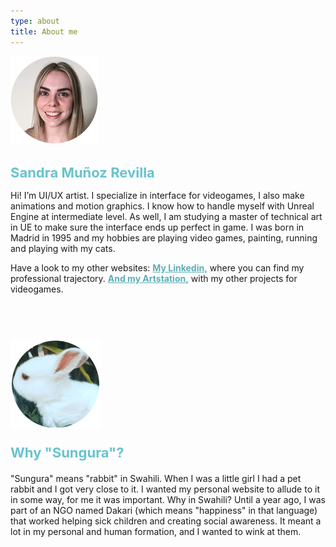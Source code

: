 ```yaml
---
type: about
title: About me
---
```


<div style="align: center; margin-bottom:4%;">
<img src="/images/Sandra.png" alt="Sandra" >
</div>

<h1 style="font-weight: medium; font-size: 22px; color: rgb(104, 195, 206);">
Sandra Muñoz Revilla
</h1>

Hi! I’m UI/UX artist. I specialize in interface for videogames, I also make animations and motion graphics. I know how to handle myself with Unreal Engine at intermediate level. As well, I am studying a master of technical art in UE to make sure the interface ends up perfect in game. I was born in Madrid in 1995 and my hobbies are playing video games, painting, running and playing with my cats.

Have a look to my other websites: <a style="color: rgb(92, 174, 184); font-weight: bold" href="https://www.linkedin.com/in/sandra-munoz-revilla"> My Linkedin,</a> where you can find my professional trajectory. <a style="color: rgb(92, 174, 184); font-weight: bold" href="https://www.artstation.com/sungura"> And my Artstation,</a> with my other projects for videogames.




<div style="align: center; margin-bottom:4%; margin-top:14%;">
<img src="/images/sungura144.gif" alt="Sungura" >
</div>

<p style="font-weight: bold; font-size: 22px; color: rgb(104, 195, 206); margin-bottom: 4%">
Why "Sungura"?
</p>

"Sungura" means "rabbit" in Swahili. When I was a little girl I had a pet rabbit and I got very close to it. I wanted my personal website to allude to it in some way, for me it was important. Why in Swahili? Until a year ago, I was part of an NGO named Dakari (which means "happiness" in that language) that worked helping sick children and creating social awareness. It meant a lot in my personal and human formation, and I wanted to wink at them.

